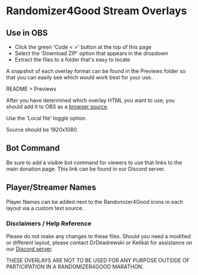 # Randomizer4Good Stream Overlays

## Use in OBS
* Click the green 'Code < >' button at the top of this page
* Select the 'Download ZIP' option that appears in the dropdown
* Extract the files to a folder that's easy to locate

A snapshot of each overlay format can be found in the Previews folder so that you can 
easily see which would work best for your use.

README > Previews

After you have determined which overlay HTML you want to use, you should add it to OBS as a 
[browser source](https://obsproject.com/kb/browser-source).

Use the 'Local file' toggle option.

Source should be 1920x1080.

## Bot Command
Be sure to add a visible bot command for viewers to use that links to the main donation page.
This link can be found in our Discord server.

## Player/Streamer Names
Player Names can be added next to the Randomizer4Good icons in each layout via a custom 
text source.

### Disclaimers / Help Reference
Please do not make any changes to these files. Should you need a modified or different layout, 
please contact DrDeadrewski or Ketikat for assistance on our 
[Discord server](https://discord.gg/8WdBHjad4w).

THESE OVERLAYS ARE NOT TO BE USED FOR ANY PURPOSE OUTSIDE OF PARTICIPATION IN A 
RANDOMIZER4GOOD MARATHON.
